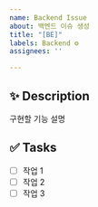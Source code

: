 ```yaml
---
name: Backend Issue
about: 백엔드 이슈 생성
title: "[BE]"
labels: Backend ⚙️
assignees: ''

---
```


## ✨ Description

구현할 기능 설명

## ✅ Tasks

- [ ] 작업 1
- [ ] 작업 2
- [ ] 작업 3
